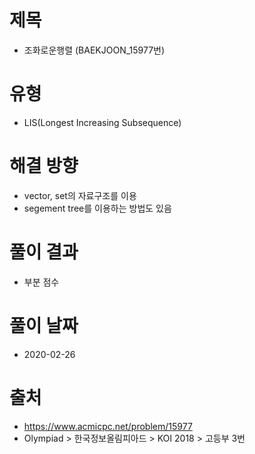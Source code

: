 # 제목
* 조화로운행렬 (BAEKJOON_15977번)

# 유형
* LIS(Longest Increasing Subsequence)

# 해결 방향
* vector, set의 자료구조를 이용
* segement tree를 이용하는 방법도 있음

# 풀이 결과
* 부분 점수

# 풀이 날짜
* 2020-02-26

# 출처
* https://www.acmicpc.net/problem/15977
* Olympiad > 한국정보올림피아드 > KOI 2018 > 고등부 3번